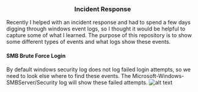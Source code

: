 ### <center> Incident Response </center>
Recently I helped with an incident response and had to spend a few days digging through windows event logs, so I thought it would be helpful to capture some of what I learned.  The purpose of this repository is to show some different types of events and what logs show these events.


#### SMB Brute Force Login
By default windows security log does not log failed login attempts, so we need to look else where to find these events.  The Microsoft-Windows-SMBServer/Security log will show these failed attempts.
![alt text](https://github.com/defendthehoneypot/incidentresponse/blob/master/images/smbserver-security-log.png "SMBServer Security Log")
